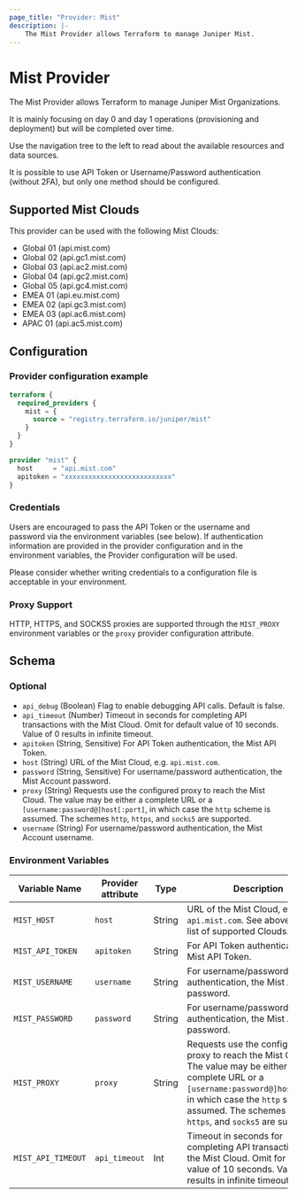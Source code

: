 ```yaml
---
page_title: "Provider: Mist"
description: |-
    The Mist Provider allows Terraform to manage Juniper Mist.
---
```


# Mist Provider

The Mist Provider allows Terraform to manage Juniper Mist Organizations.

It is mainly focusing on day 0 and day 1 operations (provisioning and deployment) but will be completed over time.

Use the navigation tree to the left to read about the available resources and data sources.

It is possible to use API Token or Username/Password authentication (without 2FA), but only one method should be configured.

## Supported Mist Clouds

This provider can be used with the following Mist Clouds:
* Global 01 (api.mist.com)
* Global 02 (api.gc1.mist.com)
* Global 03 (api.ac2.mist.com)
* Global 04 (api.gc2.mist.com)
* Global 05 (api.gc4.mist.com)
* EMEA 01 (api.eu.mist.com)
* EMEA 02 (api.gc3.mist.com)
* EMEA 03 (api.ac6.mist.com)
* APAC 01 (api.ac5.mist.com)

## Configuration

### Provider configuration example

```terraform
terraform {
  required_providers {
    mist = {
      source = "registry.terraform.io/juniper/mist"
    }
  }
}

provider "mist" {
  host     = "api.mist.com"
  apitoken = "xxxxxxxxxxxxxxxxxxxxxxxxxxx"
}
```

### Credentials

Users are encouraged to pass the API Token or the username and password via the 
environment variables (see below). If authentication information are provided 
in the provider configuration and in the environment variables, the Provider
configuration will be used.

Please consider whether writing credentials to a configuration file is
acceptable in your environment.

### Proxy Support

HTTP, HTTPS, and SOCKS5 proxies are supported through the `MIST_PROXY` environment
 variables or the `proxy` provider configuration attribute.

<!-- schema generated by tfplugindocs -->
## Schema

### Optional

- `api_debug` (Boolean) Flag to enable debugging API calls. Default is false.
- `api_timeout` (Number) Timeout in seconds for completing API transactions with the Mist Cloud. Omit for default value of 10 seconds. Value of 0 results in infinite timeout.
- `apitoken` (String, Sensitive) For API Token authentication, the Mist API Token.
- `host` (String) URL of the Mist Cloud, e.g. `api.mist.com`.
- `password` (String, Sensitive) For username/password authentication, the Mist Account password.
- `proxy` (String) Requests use the configured proxy to reach the Mist Cloud.
The value may be either a complete URL or a `[username:password@]host[:port]`, in which case the `http` scheme is assumed. The schemes `http`, `https`, and `socks5` are supported.
- `username` (String) For username/password authentication, the Mist Account username.

### Environment Variables

| Variable Name      | Provider attribute | Type   | Description                                                                                                                                                                                                                                    |
|--------------------|--------------------|--------|------------------------------------------------------------------------------------------------------------------------------------------------------------------------------------------------------------------------------------------------|
| `MIST_HOST`        | `host`             | String | URL of the Mist Cloud, e.g. `api.mist.com`. See above for the list of supported Clouds.                                                                                                                                                        |
| `MIST_API_TOKEN`   | `apitoken`         | String | For API Token authentication, the Mist API Token.                                                                                                                                                                                              |
| `MIST_USERNAME`    | `username`         | String | For username/password authentication, the Mist Account password.                                                                                                                                                                               |
| `MIST_PASSWORD`    | `password`         | String | For username/password authentication, the Mist Account password.                                                                                                                                                                               |
| `MIST_PROXY`       | `proxy`            | String | Requests use the configured proxy to reach the Mist Cloud. The value may be either a complete URL or a `[username:password@]host[:port]`, in which case the `http` scheme is assumed. The schemes `http`, `https`, and `socks5` are supported. |
| `MIST_API_TIMEOUT` | `api_timeout`      | Int    | Timeout in seconds for completing API transactions with the Mist Cloud. Omit for default value of 10 seconds. Value of 0 results in infinite timeout.                                                                                          |
